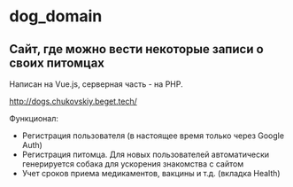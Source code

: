 # dog_domain

## Сайт, где можно вести некоторые записи о своих питомцах

Написан на Vue.js, серверная часть - на PHP.

http://dogs.chukovskiy.beget.tech/

Функционал:
 - Регистрация пользователя (в настоящее время только через Google Auth)
 - Регистрация питомца. Для новых пользователей автоматически генерируется собака для ускорения знакомства с сайтом
 - Учет сроков приема медикаментов, вакцины и т.д. (вкладка Health)
